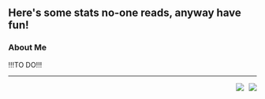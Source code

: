 ## Here's some stats no-one reads, anyway have fun! 
### About Me 
!!!TO DO!!!
****
<div style="display: flex; align-items: center; justify-content: flex-end;">
    <img src="https://github-readme-stats.vercel.app/api?username=MichalDakowicz&show_icons=true&theme=transparent" />
    <div style="margin-left: 10px;"> <img src="https://github-readme-stats.vercel.app/api/top-langs/?username=MichalDakowicz&layout=compact&theme=transparent" />
    </div>
</div>


